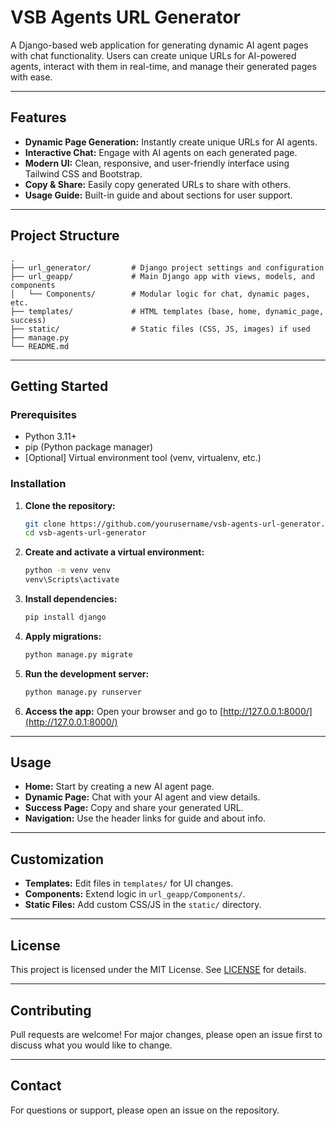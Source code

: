 # VSB Agents URL Generator

A Django-based web application for generating dynamic AI agent pages with chat functionality. Users can create unique URLs for AI-powered agents, interact with them in real-time, and manage their generated pages with ease.

---

## Features

- **Dynamic Page Generation:** Instantly create unique URLs for AI agents.
- **Interactive Chat:** Engage with AI agents on each generated page.
- **Modern UI:** Clean, responsive, and user-friendly interface using Tailwind CSS and Bootstrap.
- **Copy & Share:** Easily copy generated URLs to share with others.
- **Usage Guide:** Built-in guide and about sections for user support.

---

## Project Structure

```
.
├── url_generator/         # Django project settings and configuration
├── url_geapp/             # Main Django app with views, models, and components
│   └── Components/        # Modular logic for chat, dynamic pages, etc.
├── templates/             # HTML templates (base, home, dynamic_page, success)
├── static/                # Static files (CSS, JS, images) if used
├── manage.py
└── README.md
```

---

## Getting Started

### Prerequisites

- Python 3.11+
- pip (Python package manager)
- [Optional] Virtual environment tool (venv, virtualenv, etc.)

### Installation

1. **Clone the repository:**
    ```sh
    git clone https://github.com/yourusername/vsb-agents-url-generator.git
    cd vsb-agents-url-generator
    ```

2. **Create and activate a virtual environment:**
    ```sh
    python -m venv venv
    venv\Scripts\activate
    ```

3. **Install dependencies:**
    ```sh
    pip install django
    ```

4. **Apply migrations:**
    ```sh
    python manage.py migrate
    ```

5. **Run the development server:**
    ```sh
    python manage.py runserver
    ```

6. **Access the app:**
    Open your browser and go to [http://127.0.0.1:8000/](http://127.0.0.1:8000/)

---

## Usage

- **Home:** Start by creating a new AI agent page.
- **Dynamic Page:** Chat with your AI agent and view details.
- **Success Page:** Copy and share your generated URL.
- **Navigation:** Use the header links for guide and about info.

---

## Customization

- **Templates:** Edit files in `templates/` for UI changes.
- **Components:** Extend logic in `url_geapp/Components/`.
- **Static Files:** Add custom CSS/JS in the `static/` directory.

---

## License

This project is licensed under the MIT License. See [LICENSE](LICENSE) for details.

---

## Contributing

Pull requests are welcome! For major changes, please open an issue first to discuss what you would like to change.

---

## Contact

For questions or support, please open an issue on the repository.
